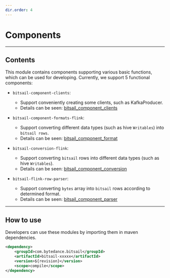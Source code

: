 ```yaml
---
dir.order: 4
---
```



# Components

-----

## Contents

This module contains components supporting various basic functions, which can be used for developing.
Currently, we support 5 functional components:

- `bitsail-component-clients`:
    - Support conveniently creating some clients, such as KafkaProducer.
    - Details can be seen: [bitsail_component_clients](docs/components/clients/introduction.md)



- `bitsail-component-formats-flink`:
    - Support converting different data types (such as hive `Writables`) into `bitsail rows`.
    - Details can be seen: [bitsail_component_format](docs/components/format/introduction.md)


- `bitsail-conversion-flink`:
    - Support converting `bitsail` rows into different data types (such as hive `Writables`).
    - Details can be seen: [bitsail_component_conversion](docs/components/conversion/introduction.md)


- `bitsail-flink-row-parser`:
    - Support converting `bytes` array into `bitsail` rows according to determined format.
    - Details can be seen: [bitsail_component_parser](docs/components/parser/introduction.md)

-----

## How to use

Developers can use these modules by importing them in maven dependencies.

```xml
<dependency>
    <groupId>com.bytedance.bitsail</groupId>
    <artifactId>bitsail-xxxxx</artifactId>
    <version>${revision}</version>
    <scope>compile</scope>
</dependency>
```
